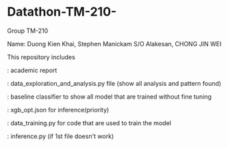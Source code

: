 # Datathon-TM-210-
Group TM-210

Name: Duong Kien Khai, Stephen Manickam S/O Alakesan, CHONG JIN WEI

This repository includes

: academic report

: data_exploration_and_analysis.py file (show all analysis and pattern found)

: baseline classifier to show all model that are trained without fine tuning 

: xgb_opt.json for inference(priority)

: data_training.py for code that are used to train the model

: inference.py (if 1st file doesn't work)
